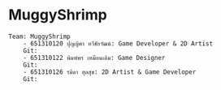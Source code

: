 # MuggyShrimp

    Team: MuggyShrimp
        - 651310120 ปุญญิศา ทวีชัยวัฒน์: Game Developer & 2D Artist
        Git: 
        - 651310122 พิมพ์พร เหมือนเดิม: Game Designer
        Git:
        - 651310126 รมิดา สุดสุข: 2D Artist & Game Developer
        Git:
